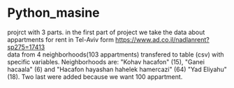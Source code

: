 # Python_masine
projrct with 3 parts.
in the first part of project we take the data about appartments for rent in Tel-Aviv form https://www.ad.co.il/nadlanrent?sp275=17413  
data from 4 neighborhoods(103 appartments) transfered to table (csv) with specific variables.
Neighborhoods are: "Kohav hacafon" (15), "Ganei hacaala" (6) and "Hacafon hayashan hahelek hamercazi" (64) "Yad Eliyahu" (18). Two last were added because we want 100 appartment. 
